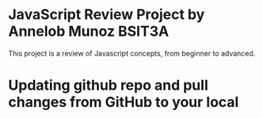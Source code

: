# JavaScript Review Project by Annelob Munoz BSIT3A
This project is a review of Javascript concepts, from beginner to advanced. 
# Updating github repo and pull changes from GitHub to your local
